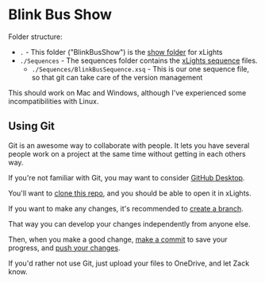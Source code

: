 # Blink Bus Show

Folder structure:

- `.` - This folder ("BlinkBusShow") is the [show folder](https://manual.xlights.org/xlights/chapters/chapter-two-quick-start-guide/defining-the-show-directory) for xLights
- `./Sequences` - The sequences folder contains the [xLights sequence](https://manual.xlights.org/xlights/chapters/chapter-five-menus/file/settings/sequences) files.
  - `./Sequences/BlinkBusSequence.xsq` - This is our one sequence file, so that git can take care of the version management

This should work on Mac and Windows, although I've experienced some incompatibilities with Linux.

## Using Git

Git is an awesome way to collaborate with people. It lets you have several people work on a project at the same time without getting in each others way.

If you're not familiar with Git, you may want to consider [GitHub Desktop](https://desktop.github.com/download/).

You'll want to [clone this repo](https://docs.github.com/en/desktop/adding-and-cloning-repositories/cloning-a-repository-from-github-to-github-desktop), and you should be able to open it in xLights.

If you want to make any changes, it's recommended to [create a branch](https://docs.github.com/en/desktop/making-changes-in-a-branch/managing-branches-in-github-desktop). 

That way you can develop your changes independently from anyone else.

Then, when you make a good change, [make a commit](https://docs.github.com/en/desktop/making-changes-in-a-branch/committing-and-reviewing-changes-to-your-project-in-github-desktop#write-a-commit-message-and-push-your-changes) to save your progress, and [push your changes](https://docs.github.com/en/desktop/making-changes-in-a-branch/pushing-changes-to-github-from-github-desktop).

If you'd rather not use Git, just upload your files to OneDrive, and let Zack know.

